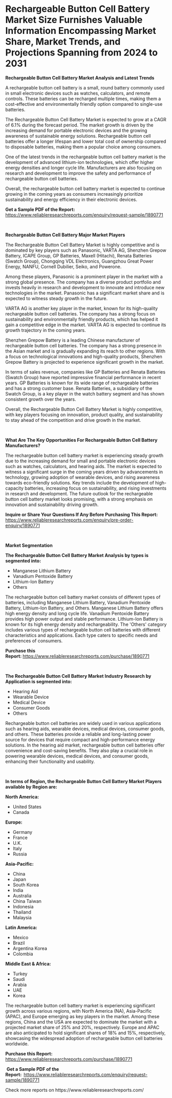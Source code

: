 <p><h1>Rechargeable Button Cell Battery Market Size Furnishes Valuable Information Encompassing Market Share, Market Trends, and Projections Spanning from 2024 to 2031</h1></p><p><strong>Rechargeable Button Cell Battery Market Analysis and Latest Trends</strong></p>
<p><p>A rechargeable button cell battery is a small, round battery commonly used in small electronic devices such as watches, calculators, and remote controls. These batteries can be recharged multiple times, making them a cost-effective and environmentally friendly option compared to single-use batteries.</p><p>The Rechargeable Button Cell Battery Market is expected to grow at a CAGR of 6.1% during the forecast period. The market growth is driven by the increasing demand for portable electronic devices and the growing awareness of sustainable energy solutions. Rechargeable button cell batteries offer a longer lifespan and lower total cost of ownership compared to disposable batteries, making them a popular choice among consumers.</p><p>One of the latest trends in the rechargeable button cell battery market is the development of advanced lithium-ion technologies, which offer higher energy densities and longer cycle life. Manufacturers are also focusing on research and development to improve the safety and performance of rechargeable button cell batteries.</p><p>Overall, the rechargeable button cell battery market is expected to continue growing in the coming years as consumers increasingly prioritize sustainability and energy efficiency in their electronic devices.</p></p>
<p><strong>Get a Sample PDF of the Report:&nbsp;</strong> <a href="https://www.reliableresearchreports.com/enquiry/request-sample/1890771">https://www.reliableresearchreports.com/enquiry/request-sample/1890771</a></p>
<p>&nbsp;</p>
<p><strong>Rechargeable Button Cell Battery Major Market Players</strong></p>
<p><p>The Rechargeable Button Cell Battery Market is highly competitive and is dominated by key players such as Panasonic, VARTA AG, Shenzhen Grepow Battery, ICAPE Group, GP Batteries, Maxell (Hitachi), Renata Batteries (Swatch Group), Chongqing VDL Electronics, Guangzhou Great Power Energy, NANFU, Cornell Dubilier, Seiko, and Powerone.</p><p>Among these players, Panasonic is a prominent player in the market with a strong global presence. The company has a diverse product portfolio and invests heavily in research and development to innovate and introduce new technologies in the market. Panasonic has a significant market share and is expected to witness steady growth in the future.</p><p>VARTA AG is another key player in the market, known for its high-quality rechargeable button cell batteries. The company has a strong focus on sustainability and environmentally friendly products, which has helped it gain a competitive edge in the market. VARTA AG is expected to continue its growth trajectory in the coming years.</p><p>Shenzhen Grepow Battery is a leading Chinese manufacturer of rechargeable button cell batteries. The company has a strong presence in the Asian market and is gradually expanding its reach to other regions. With a focus on technological innovations and high-quality products, Shenzhen Grepow Battery is projected to experience significant growth in the market.</p><p>In terms of sales revenue, companies like GP Batteries and Renata Batteries (Swatch Group) have reported impressive financial performance in recent years. GP Batteries is known for its wide range of rechargeable batteries and has a strong customer base. Renata Batteries, a subsidiary of the Swatch Group, is a key player in the watch battery segment and has shown consistent growth over the years.</p><p>Overall, the Rechargeable Button Cell Battery Market is highly competitive, with key players focusing on innovation, product quality, and sustainability to stay ahead of the competition and drive growth in the market.</p></p>
<p>&nbsp;</p>
<p><strong>What Are The Key Opportunities For Rechargeable Button Cell Battery Manufacturers?</strong></p>
<p><p>The rechargeable button cell battery market is experiencing steady growth due to the increasing demand for small and portable electronic devices such as watches, calculators, and hearing aids. The market is expected to witness a significant surge in the coming years driven by advancements in technology, growing adoption of wearable devices, and rising awareness towards eco-friendly solutions. Key trends include the development of high-capacity batteries, increasing focus on sustainability, and rising investments in research and development. The future outlook for the rechargeable button cell battery market looks promising, with a strong emphasis on innovation and sustainability driving growth.</p></p>
<p><strong>Inquire or Share Your Questions If Any Before Purchasing This Report:</strong> <a href="https://www.reliableresearchreports.com/enquiry/pre-order-enquiry/1890771">https://www.reliableresearchreports.com/enquiry/pre-order-enquiry/1890771</a></p>
<p>&nbsp;</p>
<p><strong>Market Segmentation</strong></p>
<p><strong>The Rechargeable Button Cell Battery Market Analysis by types is segmented into:</strong></p>
<p><ul><li>Manganese Lithium Battery</li><li>Vanadium Pentoxide Battery</li><li>Lithium-Ion Battery</li><li>Others</li></ul></p>
<p><p>The rechargeable button cell battery market consists of different types of batteries, including Manganese Lithium Battery, Vanadium Pentoxide Battery, Lithium-Ion Battery, and Others. Manganese Lithium Battery offers high energy density and long cycle life. Vanadium Pentoxide Battery provides high power output and stable performance. Lithium-Ion Battery is known for its high energy density and rechargeability. The 'Others' category includes various types of rechargeable button cell batteries with different characteristics and applications. Each type caters to specific needs and preferences of consumers.</p></p>
<p><strong>Purchase this Report:&nbsp;</strong><a href="https://www.reliableresearchreports.com/purchase/1890771">https://www.reliableresearchreports.com/purchase/1890771</a></p>
<p>&nbsp;</p>
<p><strong>The Rechargeable Button Cell Battery Market Industry Research by Application is segmented into:</strong></p>
<p><ul><li>Hearing Aid</li><li>Wearable Device</li><li>Medical Device</li><li>Consumer Goods</li><li>Others</li></ul></p>
<p><p>Rechargeable button cell batteries are widely used in various applications such as hearing aids, wearable devices, medical devices, consumer goods, and others. These batteries provide a reliable and long-lasting power source for devices that require compact and high-performance energy solutions. In the hearing aid market, rechargeable button cell batteries offer convenience and cost-saving benefits. They also play a crucial role in powering wearable devices, medical devices, and consumer goods, enhancing their functionality and usability.</p></p>
<p>&nbsp;</p>
<p><strong>In terms of Region, the Rechargeable Button Cell Battery Market Players available by Region are:</strong></p>
<p>
    <p> <strong> North America: </strong>
        <ul>
            <li>United States</li>
            <li>Canada</li>
        </ul>
        </p> 
    <p> <strong> Europe: </strong>
        <ul>
            <li>Germany</li>
            <li>France</li>
            <li>U.K.</li>
            <li>Italy</li>
            <li>Russia</li>
        </ul>
        </p> 
    <p> <strong> Asia-Pacific: </strong>
        <ul>
            <li>China</li>
            <li>Japan</li>
            <li>South Korea</li>
            <li>India</li>
            <li>Australia</li>
            <li>China Taiwan</li>
            <li>Indonesia</li>
            <li>Thailand</li>
            <li>Malaysia</li>
        </ul>
        </p> 
    <p> <strong> Latin America: </strong>
        <ul>
            <li>Mexico</li>
            <li>Brazil</li>
            <li>Argentina Korea</li>
            <li>Colombia</li>
        </ul>
        </p> 
    <p> <strong> Middle East & Africa: </strong>
        <ul>
            <li>Turkey</li>
            <li>Saudi</li>
            <li>Arabia</li>
            <li>UAE</li>
            <li>Korea</li>
        </ul>
    </p>
    </p>
<p><p>The rechargeable button cell battery market is experiencing significant growth across various regions, with North America (NA), Asia-Pacific (APAC), and Europe emerging as key players in the market. Among these regions, China and the USA are expected to dominate the market with a projected market share of 25% and 20%, respectively. Europe and APAC are also anticipated to hold significant shares of 18% and 15%, respectively, showcasing the widespread adoption of rechargeable button cell batteries worldwide.</p></p>
<p><strong>Purchase this Report: </strong><a href="https://www.reliableresearchreports.com/purchase/1890771">https://www.reliableresearchreports.com/purchase/1890771</a></p>
<p>&nbsp;<strong>Get a Sample PDF of the Report:&nbsp;&nbsp;</strong><a href="https://www.reliableresearchreports.com/enquiry/request-sample/1890771">https://www.reliableresearchreports.com/enquiry/request-sample/1890771</a></p>
<p><strong></strong></p>
<p>Check more reports on https://www.reliableresearchreports.com/</p>